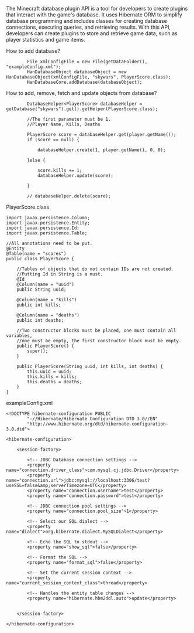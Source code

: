 The Minecraft database plugin API is a tool for developers to create plugins that interact with the game's database. It uses Hibernate ORM to simplify database programming and includes classes for creating database connections, executing queries, and retrieving results. With this API, developers can create plugins to store and retrieve game data, such as player statistics and game items.



How to add database?
```
        File xmlConfigFile = new File(getDataFolder(), "exampleConfig.xml");
        HanDatabaseObject databaseObject = new HanDatabaseObject(xmlConfigFile, "skywars", PlayerScore.class);
        HanDatabaseCore.addDatabase(databaseObject);
```


How to add, remove, fetch and update objects from database?
```
        DatabaseHelper<PlayerScore> databaseHelper = getDatabase("skywars").get().getHelper(PlayerScore.class);

        //The first parameter must be 1.
        //Player Name, Kills, Deaths
        
        PlayerScore score = databaseHelper.get(player.getName());
        if (score == null) {

            databaseHelper.create(1, player.getName(), 0, 0);   
            
        }else {
            
            score.kills += 1;
            databaseHelper.update(score);
            
        }
        
        // databaseHelper.delete(score);
```

PlayerScore.class

```
import javax.persistence.Column;
import javax.persistence.Entity;
import javax.persistence.Id;
import javax.persistence.Table;

//All annotations need to be put.
@Entity 
@Table(name = "scores")
public class PlayerScore {
    
    //Tables of objects that do not contain IDs are not created. 
    //Putting Id in String is a must.
    @Id
    @Column(name = "uuid")
    public String uuid;
    
    @Column(name = "kills")
    public int kills;
    
    @Column(name = "deaths")
    public int deaths;
    
    //Two constructor blocks must be placed, one must contain all variables, 
    //one must be empty, the first constructor block must be empty.
    public PlayerScore() {
        super();
    }
    
    public PlayerScore(String uuid, int kills, int deaths) {
        this.uuid = uuid;
        this.kills = kills;
        this.deaths = deaths;
    }
}
```

exampleConfig.xml
```
<!DOCTYPE hibernate-configuration PUBLIC
        "-//Hibernate/Hibernate Configuration DTD 3.0//EN"
        "http://www.hibernate.org/dtd/hibernate-configuration-3.0.dtd">

<hibernate-configuration>

    <session-factory>

        <!-- JDBC Database connection settings -->
        <property name="connection.driver_class">com.mysql.cj.jdbc.Driver</property>
        <property name="connection.url">jdbc:mysql://localhost:3306/test?useSSL=false&amp;serverTimezone=UTC</property>
        <property name="connection.username">test</property>
        <property name="connection.password">test</property>

        <!-- JDBC connection pool settings -->
        <property name="connection.pool_size">1</property>

        <!-- Select our SQL dialect -->
        <property name="dialect">org.hibernate.dialect.MySQLDialect</property>

        <!-- Echo the SQL to stdout -->
        <property name="show_sql">false</property>

        <!-- Format the SQL -->
        <property name="format_sql">false</property>

        <!-- Set the current session context -->
        <property name="current_session_context_class">thread</property>

        <!-- Handles the entity table changes -->
        <property name="hibernate.hbm2ddl.auto">update</property>


    </session-factory>

</hibernate-configuration>
```

